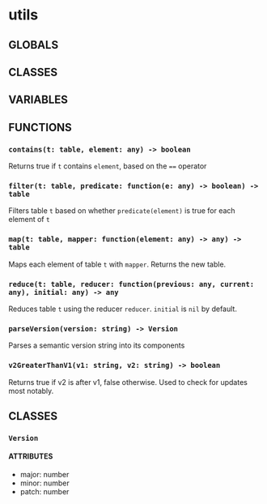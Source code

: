 # utils

## GLOBALS

## CLASSES

## VARIABLES

## FUNCTIONS

### `contains(t: table, element: any) -> boolean`

Returns true if `t` contains `element`, based on the `==` operator

### `filter(t: table, predicate: function(e: any) -> boolean) -> table`

Filters table `t` based on whether `predicate(element)` is true for each element of `t`

### `map(t: table, mapper: function(element: any) -> any) -> table`

Maps each element of table `t` with `mapper`. Returns the new table.

### `reduce(t: table, reducer: function(previous: any, current: any), initial: any) -> any`

Reduces table `t` using the reducer `reducer`. `initial` is `nil` by default.

### `parseVersion(version: string) -> Version`

Parses a semantic version string into its components

### `v2GreaterThanV1(v1: string, v2: string) -> boolean`

Returns true if v2 is after v1, false otherwise. Used to check for updates most notably.

## CLASSES

### `Version`

#### ATTRIBUTES

- major: number
- minor: number
- patch: number
